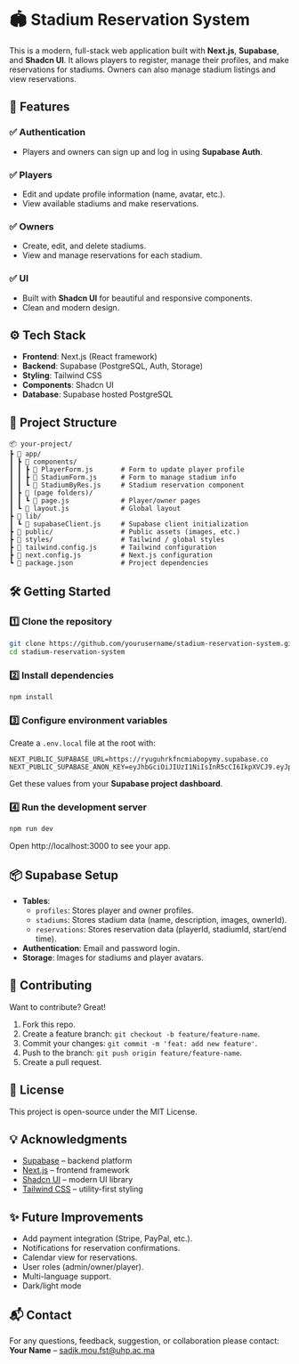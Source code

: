 # 🏟️ Stadium Reservation System

This is a modern, full-stack web application built with **Next.js**, **Supabase**, and **Shadcn UI**. It allows players to register, manage their profiles, and make reservations for stadiums. Owners can also manage stadium listings and view reservations.

## 🚀 Features

### ✅ **Authentication**
* Players and owners can sign up and log in using **Supabase Auth**.

### ✅ **Players**
* Edit and update profile information (name, avatar, etc.).
* View available stadiums and make reservations.

### ✅ **Owners**
* Create, edit, and delete stadiums.
* View and manage reservations for each stadium.


### ✅ **UI**
* Built with **Shadcn UI** for beautiful and responsive components.
* Clean and modern design.

## ⚙️ Tech Stack

* **Frontend**: Next.js (React framework)
* **Backend**: Supabase (PostgreSQL, Auth, Storage)
* **Styling**: Tailwind CSS
* **Components**: Shadcn UI
* **Database**: Supabase hosted PostgreSQL

## 📂 Project Structure

```
📦 your-project/
┣ 📂 app/
┃ ┣ 📂 components/
┃ ┃ ┣ 📜 PlayerForm.js       # Form to update player profile
┃ ┃ ┣ 📜 StadiumForm.js      # Form to manage stadium info
┃ ┃ ┗ 📜 StadiumByRes.js     # Stadium reservation component
┃ ┣ 📂 (page folders)/
┃ ┃ ┗ 📜 page.js             # Player/owner pages
┃ ┗ 📜 layout.js             # Global layout
┣ 📂 lib/
┃ ┗ 📜 supabaseClient.js     # Supabase client initialization
┣ 📂 public/                 # Public assets (images, etc.)
┣ 📂 styles/                 # Tailwind / global styles
┣ 📜 tailwind.config.js      # Tailwind configuration
┣ 📜 next.config.js          # Next.js configuration
┗ 📜 package.json            # Project dependencies
```

## 🛠️ Getting Started

### 1️⃣ Clone the repository

```bash
git clone https://github.com/yourusername/stadium-reservation-system.git
cd stadium-reservation-system
```

### 2️⃣ Install dependencies

```bash
npm install
```

### 3️⃣ Configure environment variables

Create a `.env.local` file at the root with:

```env
NEXT_PUBLIC_SUPABASE_URL=https://ryuguhrkfncmiabopymy.supabase.co
NEXT_PUBLIC_SUPABASE_ANON_KEY=eyJhbGciOiJIUzI1NiIsInR5cCI6IkpXVCJ9.eyJpc3MiOiJzdXBhYmFzZSIsInJlZiI6InJ5dWd1aHJrZm5jbWlhYm9weW15Iiwicm9sZSI6ImFub24iLCJpYXQiOjE3NDg4MTc4MTIsImV4cCI6MjA2NDM5MzgxMn0.CP9WHVX2w7KIlaSOpKCLGj435zodgggBFVmYvwT0D6I
```

Get these values from your **Supabase project dashboard**.

### 4️⃣ Run the development server

```bash
npm run dev
```

Open http://localhost:3000 to see your app.

## 📦 Supabase Setup

* **Tables**:
   * `profiles`: Stores player and owner profiles.
   * `stadiums`: Stores stadium data (name, description, images, ownerId).
   * `reservations`: Stores reservation data (playerId, stadiumId, start/end time).
* **Authentication**: Email and password login.
* **Storage**: Images for stadiums and player avatars.



## 🤝 Contributing

Want to contribute? Great!

1. Fork this repo.
2. Create a feature branch: `git checkout -b feature/feature-name`.
3. Commit your changes: `git commit -m 'feat: add new feature'`.
4. Push to the branch: `git push origin feature/feature-name`.
5. Create a pull request.

## 📄 License

This project is open-source under the MIT License.

## 💡 Acknowledgments

* [Supabase](https://supabase.com) – backend platform
* [Next.js](https://nextjs.org) – frontend framework
* [Shadcn UI](https://ui.shadcn.com) – modern UI library
* [Tailwind CSS](https://tailwindcss.com) – utility-first styling

## ✨ Future Improvements

* Add payment integration (Stripe, PayPal, etc.).
* Notifications for reservation confirmations.
* Calendar view for reservations.
* User roles (admin/owner/player).
* Multi-language support.
* Dark/light mode
  

## 📬 Contact

For any questions, feedback, suggestion, or collaboration please contact:
**Your Name** – sadik.mou.fst@uhp.ac.ma
